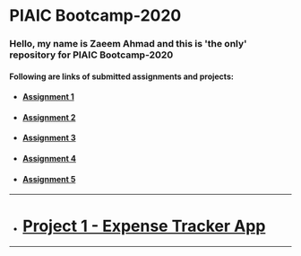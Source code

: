 # PIAIC Bootcamp-2020

### Hello, my name is Zaeem Ahmad and this is 'the only' repository for PIAIC Bootcamp-2020

#### Following are links of submitted assignments and projects:

* #### <a href="http://zaeem-testing.surge.sh/">Assignment 1</a>  

* ####  <a href="http://zaeem_assignment-2.surge.sh/">Assignment 2</a>

* ####  <a href="http://zaeem_assignment-3.surge.sh/">Assignment 3</a>

* ####  <a href="http://zaeem_assignment-4.surge.sh/">Assignment 4</a>

* ####  <a href="http://zaeem_assignment-5.surge.sh/">Assignment 5</a>
<hr />

* #  <a href="http://zaeem_project-1.surge.sh/">Project 1 - Expense Tracker App</a>
<hr />




